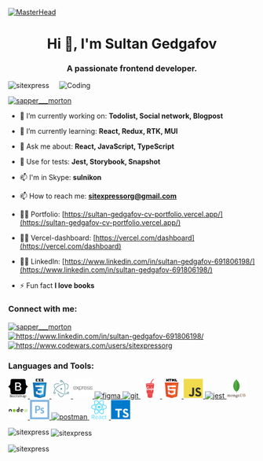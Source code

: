 [![MasterHead](https://philna.sh/assets/posts/react-738ca5dd60ecf11214419e9d6c847d1e2e4ad88c3f147e12d8adfd25b76e6e66.gif)](https://sitexpress.github.io/sultan-gedgafov-cv-portfolio/)
<h1 align="center">Hi 👋, I'm Sultan Gedgafov</h1>
<h3 align="center">A passionate frontend developer.</h3>
<img align="right" alt="Coding" width="400" src="https://cdn.dribbble.com/users/1162077/screenshots/3848914/programmer.gif"/>


<p align="left"> <img src="https://komarev.com/ghpvc/?username=sitexpress&label=Profile%20views&color=0e75b6&style=flat" alt="sitexpress" /> </p>

<p align="left"> <a href="https://twitter.com/sapper___morton" target="blank"><img src="https://img.shields.io/twitter/follow/sapper___morton?logo=twitter&style=for-the-badge" alt="sapper___morton" /></a> </p>

- 🔭 I’m currently working on: **Todolist, Social network, Blogpost**

- 🌱 I’m currently learning: **React, Redux, RTK, MUI**

- 💬 Ask me about: **React, JavaScript, TypeScript**
- 💬 Use for tests: **Jest, Storybook, Snapshot**

- 📫 I'm in Skype: **sulnikon**
- 📫 How to reach me: **sitexpressorg@gmail.com**
- 👨‍💻 Portfolio: [https://sultan-gedgafov-cv-portfolio.vercel.app/](https://sultan-gedgafov-cv-portfolio.vercel.app/)
- 👨‍💻 Vercel-dashboard: [https://vercel.com/dashboard](https://vercel.com/dashboard)
- 👨‍💻 LinkedIn: [https://www.linkedin.com/in/sultan-gedgafov-691806198/](https://www.linkedin.com/in/sultan-gedgafov-691806198/)

- ⚡ Fun fact **I love books**

<h3 align="left">Connect with me:</h3>
<p align="left">
<a href="https://twitter.com/sapper___morton" target="blank"><img align="center" src="https://raw.githubusercontent.com/rahuldkjain/github-profile-readme-generator/master/src/images/icons/Social/twitter.svg" alt="sapper___morton" height="30" width="40" /></a>
<a href="https://linkedin.com/in/https://www.linkedin.com/in/sultan-gedgafov-691806198/" target="blank"><img align="center" src="https://raw.githubusercontent.com/rahuldkjain/github-profile-readme-generator/master/src/images/icons/Social/linked-in-alt.svg" alt="https://www.linkedin.com/in/sultan-gedgafov-691806198/" height="30" width="40" /></a>
<a href="https://codeforces.com/profile/https://www.codewars.com/users/sitexpressorg" target="blank"><img align="center" src="https://raw.githubusercontent.com/rahuldkjain/github-profile-readme-generator/master/src/images/icons/Social/codeforces.svg" alt="https://www.codewars.com/users/sitexpressorg" height="30" width="40" /></a>
</p>

<h3 align="left">Languages and Tools:</h3>
<p align="left"> <a href="https://getbootstrap.com" target="_blank" rel="noreferrer"> <img src="https://raw.githubusercontent.com/devicons/devicon/master/icons/bootstrap/bootstrap-plain-wordmark.svg" alt="bootstrap" width="40" height="40"/> </a> <a href="https://www.w3schools.com/css/" target="_blank" rel="noreferrer"> <img src="https://raw.githubusercontent.com/devicons/devicon/master/icons/css3/css3-original-wordmark.svg" alt="css3" width="40" height="40"/> </a> <a href="https://www.electronjs.org" target="_blank" rel="noreferrer"> <img src="https://raw.githubusercontent.com/devicons/devicon/master/icons/electron/electron-original.svg" alt="electron" width="40" height="40"/> </a> <a href="https://expressjs.com" target="_blank" rel="noreferrer"> <img src="https://raw.githubusercontent.com/devicons/devicon/master/icons/express/express-original-wordmark.svg" alt="express" width="40" height="40"/> </a> <a href="https://www.figma.com/" target="_blank" rel="noreferrer"> <img src="https://www.vectorlogo.zone/logos/figma/figma-icon.svg" alt="figma" width="40" height="40"/> </a> <a href="https://git-scm.com/" target="_blank" rel="noreferrer"> <img src="https://www.vectorlogo.zone/logos/git-scm/git-scm-icon.svg" alt="git" width="40" height="40"/> </a> <a href="https://gulpjs.com" target="_blank" rel="noreferrer"> <img src="https://raw.githubusercontent.com/devicons/devicon/master/icons/gulp/gulp-plain.svg" alt="gulp" width="40" height="40"/> </a> <a href="https://www.w3.org/html/" target="_blank" rel="noreferrer"> <img src="https://raw.githubusercontent.com/devicons/devicon/master/icons/html5/html5-original-wordmark.svg" alt="html5" width="40" height="40"/> </a> <a href="https://developer.mozilla.org/en-US/docs/Web/JavaScript" target="_blank" rel="noreferrer"> <img src="https://raw.githubusercontent.com/devicons/devicon/master/icons/javascript/javascript-original.svg" alt="javascript" width="40" height="40"/> </a> <a href="https://jestjs.io" target="_blank" rel="noreferrer"> <img src="https://www.vectorlogo.zone/logos/jestjsio/jestjsio-icon.svg" alt="jest" width="40" height="40"/> </a> <a href="https://www.mongodb.com/" target="_blank" rel="noreferrer"> <img src="https://raw.githubusercontent.com/devicons/devicon/master/icons/mongodb/mongodb-original-wordmark.svg" alt="mongodb" width="40" height="40"/> </a> <a href="https://nodejs.org" target="_blank" rel="noreferrer"> <img src="https://raw.githubusercontent.com/devicons/devicon/master/icons/nodejs/nodejs-original-wordmark.svg" alt="nodejs" width="40" height="40"/> </a> <a href="https://www.photoshop.com/en" target="_blank" rel="noreferrer"> <img src="https://raw.githubusercontent.com/devicons/devicon/master/icons/photoshop/photoshop-line.svg" alt="photoshop" width="40" height="40"/> </a> <a href="https://postman.com" target="_blank" rel="noreferrer"> <img src="https://www.vectorlogo.zone/logos/getpostman/getpostman-icon.svg" alt="postman" width="40" height="40"/> </a> <a href="https://reactjs.org/" target="_blank" rel="noreferrer"> <img src="https://raw.githubusercontent.com/devicons/devicon/master/icons/react/react-original-wordmark.svg" alt="react" width="40" height="40"/> </a> <a href="https://www.typescriptlang.org/" target="_blank" rel="noreferrer"> <img src="https://raw.githubusercontent.com/devicons/devicon/master/icons/typescript/typescript-original.svg" alt="typescript" width="40" height="40"/> </a> </p>

<p><img align="left" src="https://github-readme-stats.vercel.app/api/top-langs?username=sitexpress&show_icons=true&locale=en&layout=compact" alt="sitexpress" /></p>

<p>&nbsp;<img align="center" src="https://github-readme-stats.vercel.app/api?username=sitexpress&show_icons=true&locale=en" alt="sitexpress" /></p>

<p><img align="center" src="https://github-readme-streak-stats.herokuapp.com/?user=sitexpress&" alt="sitexpress" /></p>
